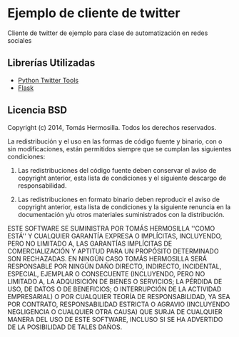 # Ejemplo de cliente de twitter

Cliente de twitter de ejemplo para clase de automatización en redes sociales

## Librerías Utilizadas

* [Python Twitter Tools](http://mike.verdone.ca/twitter/)
* [Flask](http://flask.pocoo.org/)

## Licencia BSD

Copyright (c) 2014, Tomás Hermosilla. Todos los derechos reservados.

La redistribución y el uso en las formas de código fuente y binario, con o sin
modificaciones, están permitidos siempre que se cumplan las siguientes condiciones:

1. Las redistribuciones del código fuente deben conservar el aviso de copyright
   anterior, esta lista de condiciones y el siguiente descargo de responsabilidad.

2. Las redistribuciones en formato binario deben reproducir el aviso de copyright
   anterior, esta lista de condiciones y la siguiente renuncia en la documentación
   y/u otros materiales suministrados con la distribución.

ESTE SOFTWARE SE SUMINISTRA POR TOMÁS HERMOSILLA ''COMO ESTÁ'' Y CUALQUIER
GARANTÍA EXPRESA O IMPLÍCITAS, INCLUYENDO, PERO NO LIMITADO A, LAS GARANTÍAS
IMPLÍCITAS DE COMERCIALIZACIÓN Y APTITUD PARA UN PROPÓSITO DETERMINADO SON
RECHAZADAS. EN NINGÚN CASO TOMÁS HERMOSILLA SERÁ RESPONSABLE POR NINGÚN
DAÑO DIRECTO, INDIRECTO, INCIDENTAL, ESPECIAL, EJEMPLAR O CONSECUENTE (INCLUYENDO,
PERO NO LIMITADO A, LA ADQUISICIÓN DE BIENES O SERVICIOS; LA PÉRDIDA DE USO, DE
DATOS O DE BENEFICIOS; O INTERRUPCIÓN DE LA ACTIVIDAD EMPRESARIAL) O POR
CUALQUIER TEORÍA DE RESPONSABILIDAD, YA SEA POR CONTRATO, RESPONSABILIDAD ESTRICTA
O AGRAVIO (INCLUYENDO NEGLIGENCIA O CUALQUIER OTRA CAUSA) QUE SURJA DE CUALQUIER
MANERA DEL USO DE ESTE SOFTWARE, INCLUSO SI SE HA ADVERTIDO DE LA POSIBILIDAD DE
TALES DAÑOS.
